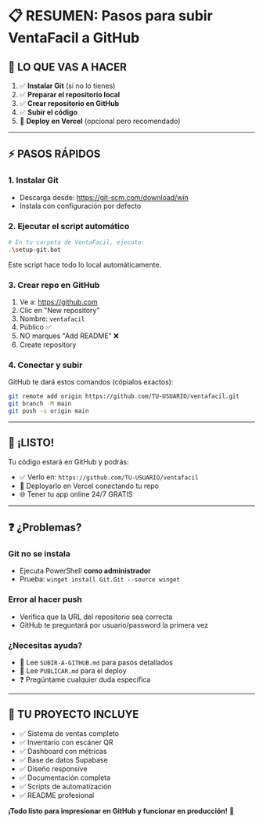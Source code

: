 # 📋 RESUMEN: Pasos para subir VentaFacil a GitHub

## 🎯 **LO QUE VAS A HACER**

1. ✅ **Instalar Git** (si no lo tienes)
2. ✅ **Preparar el repositorio local**
3. ✅ **Crear repositorio en GitHub**
4. ✅ **Subir el código**
5. 🚀 **Deploy en Vercel** (opcional pero recomendado)

---

## ⚡ **PASOS RÁPIDOS**

### **1. Instalar Git**
- Descarga desde: https://git-scm.com/download/win
- Instala con configuración por defecto

### **2. Ejecutar el script automático**
```bash
# En tu carpeta de VentaFacil, ejecuta:
.\setup-git.bat
```
Este script hace todo lo local automáticamente.

### **3. Crear repo en GitHub**
1. Ve a: https://github.com
2. Clic en "New repository"
3. Nombre: `ventafacil`
4. Público ✅
5. NO marques "Add README" ❌
6. Create repository

### **4. Conectar y subir**
GitHub te dará estos comandos (cópialos exactos):
```bash
git remote add origin https://github.com/TU-USUARIO/ventafacil.git
git branch -M main
git push -u origin main
```

---

## 🎉 **¡LISTO!**

Tu código estará en GitHub y podrás:
- ✅ Verlo en: `https://github.com/TU-USUARIO/ventafacil`
- 🚀 Deployarlo en Vercel conectando tu repo
- 🌐 Tener tu app online 24/7 GRATIS

---

## ❓ **¿Problemas?**

### Git no se instala
- Ejecuta PowerShell **como administrador**
- Prueba: `winget install Git.Git --source winget`

### Error al hacer push
- Verifica que la URL del repositorio sea correcta
- GitHub te preguntará por usuario/password la primera vez

### ¿Necesitas ayuda?
- 📖 Lee `SUBIR-A-GITHUB.md` para pasos detallados
- 🚀 Lee `PUBLICAR.md` para el deploy
- ❓ Pregúntame cualquier duda específica

---

## 🎯 **TU PROYECTO INCLUYE**

- ✅ Sistema de ventas completo
- ✅ Inventario con escáner QR
- ✅ Dashboard con métricas
- ✅ Base de datos Supabase
- ✅ Diseño responsive
- ✅ Documentación completa
- ✅ Scripts de automatización
- ✅ README profesional

**¡Todo listo para impresionar en GitHub y funcionar en producción!** 🚀
